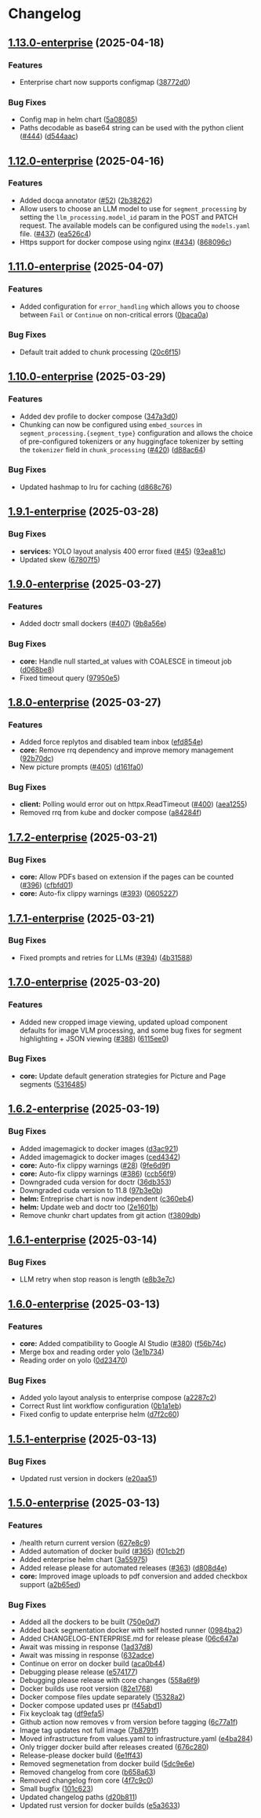 # Changelog

## [1.13.0-enterprise](https://github.com/lumina-ai-inc/chunkr-enterprise/compare/v1.12.0-enterprise...v1.13.0-enterprise) (2025-04-18)


### Features

* Enterprise chart now supports  configmap ([38772d0](https://github.com/lumina-ai-inc/chunkr-enterprise/commit/38772d0063dc8575ea6d8cfcd826a932ec51df38))


### Bug Fixes

* Config map in helm chart ([5a08085](https://github.com/lumina-ai-inc/chunkr-enterprise/commit/5a08085e3c72647dd0833cdcc5574e99948298d5))
* Paths decodable as base64 string can be used with the python client ([#444](https://github.com/lumina-ai-inc/chunkr-enterprise/issues/444)) ([d544aac](https://github.com/lumina-ai-inc/chunkr-enterprise/commit/d544aac952d7a6b45ece09b691ad0d1d4b9454c1))

## [1.12.0-enterprise](https://github.com/lumina-ai-inc/chunkr-enterprise/compare/v1.11.0-enterprise...v1.12.0-enterprise) (2025-04-16)


### Features

* Added docqa annotator ([#52](https://github.com/lumina-ai-inc/chunkr-enterprise/issues/52)) ([2b38262](https://github.com/lumina-ai-inc/chunkr-enterprise/commit/2b3826270128c0ef4e51610b18cb883c017485e2))
* Allow users to choose an LLM model to use for `segment_processing` by setting the `llm_processing.model_id` param in the POST and PATCH request. The available models can be configured using the `models.yaml` file. ([#437](https://github.com/lumina-ai-inc/chunkr-enterprise/issues/437)) ([ea526c4](https://github.com/lumina-ai-inc/chunkr-enterprise/commit/ea526c4c48692ae5d8a9ba00b70008ce238a4c14))
* Https support for docker compose using nginx ([#434](https://github.com/lumina-ai-inc/chunkr-enterprise/issues/434)) ([868096c](https://github.com/lumina-ai-inc/chunkr-enterprise/commit/868096c8adbb051243e433b2b1c7f440ac1b5997))

## [1.11.0-enterprise](https://github.com/lumina-ai-inc/chunkr-enterprise/compare/v1.10.0-enterprise...v1.11.0-enterprise) (2025-04-07)


### Features

* Added configuration for `error_handling` which allows you to choose between `Fail` or `Continue` on non-critical errors ([0baca0a](https://github.com/lumina-ai-inc/chunkr-enterprise/commit/0baca0a519b44d139f64d02bec754f259ed329de))


### Bug Fixes

* Default trait added to chunk processing ([20c6f15](https://github.com/lumina-ai-inc/chunkr-enterprise/commit/20c6f15bf5ef1a538413147103313e65e1223e47))

## [1.10.0-enterprise](https://github.com/lumina-ai-inc/chunkr-enterprise/compare/v1.9.1-enterprise...v1.10.0-enterprise) (2025-03-29)


### Features

* Added dev profile to docker compose ([347a3d0](https://github.com/lumina-ai-inc/chunkr-enterprise/commit/347a3d0e108d2868213c090676abe8db5ea77219))
* Chunking can now be configured using `embed_sources` in `segment_processing.{segment_type}` configuration and allows the choice of pre-configured tokenizers or any huggingface tokenizer by setting the `tokenizer` field in `chunk_processing` ([#420](https://github.com/lumina-ai-inc/chunkr-enterprise/issues/420)) ([d88ac64](https://github.com/lumina-ai-inc/chunkr-enterprise/commit/d88ac646ece3935f1c7fcd028bb6c5df0b7d00d3))


### Bug Fixes

* Updated hashmap to lru for caching ([d868c76](https://github.com/lumina-ai-inc/chunkr-enterprise/commit/d868c76dd16a6751e3baab43190b81e827e26395))

## [1.9.1-enterprise](https://github.com/lumina-ai-inc/chunkr-enterprise/compare/v1.9.0-enterprise...v1.9.1-enterprise) (2025-03-28)


### Bug Fixes

* **services:** YOLO layout analysis 400 error fixed ([#45](https://github.com/lumina-ai-inc/chunkr-enterprise/issues/45)) ([93ea81c](https://github.com/lumina-ai-inc/chunkr-enterprise/commit/93ea81c883cd55cfbcd035e9770021d3840afd9d))
* Updated skew ([67807f5](https://github.com/lumina-ai-inc/chunkr-enterprise/commit/67807f55d54b59050ea013d81b233b515b184bfc))

## [1.9.0-enterprise](https://github.com/lumina-ai-inc/chunkr-enterprise/compare/v1.8.0-enterprise...v1.9.0-enterprise) (2025-03-27)


### Features

* Added doctr small dockers ([#407](https://github.com/lumina-ai-inc/chunkr-enterprise/issues/407)) ([9b8a56e](https://github.com/lumina-ai-inc/chunkr-enterprise/commit/9b8a56e273f39aa15d3001c6f7ccb707900dd584))


### Bug Fixes

* **core:** Handle null started_at values with COALESCE in timeout job ([d068be8](https://github.com/lumina-ai-inc/chunkr-enterprise/commit/d068be82b972a6cd830234448e4bbfe5ebb5245a))
* Fixed timeout query ([97950e5](https://github.com/lumina-ai-inc/chunkr-enterprise/commit/97950e54aaa9c10cc5ce42f75600603c27d73168))

## [1.8.0-enterprise](https://github.com/lumina-ai-inc/chunkr-enterprise/compare/v1.7.2-enterprise...v1.8.0-enterprise) (2025-03-27)


### Features

* Added force replytos and disabled team inbox ([efd854e](https://github.com/lumina-ai-inc/chunkr-enterprise/commit/efd854ed5af4db0ff1f2da47693c69e4428f6023))
* **core:** Remove rrq dependency and improve memory management ([92b70dc](https://github.com/lumina-ai-inc/chunkr-enterprise/commit/92b70dceb1188cec926e415ff295127a3fb085cc))
* New picture prompts ([#405](https://github.com/lumina-ai-inc/chunkr-enterprise/issues/405)) ([d161fa0](https://github.com/lumina-ai-inc/chunkr-enterprise/commit/d161fa0820fc03ffaf9bdbbf58c124179548a31a))


### Bug Fixes

* **client:** Polling would error out on httpx.ReadTimeout ([#400](https://github.com/lumina-ai-inc/chunkr-enterprise/issues/400)) ([aea1255](https://github.com/lumina-ai-inc/chunkr-enterprise/commit/aea125533063de8bbddb36741aed5c1c07ba693b))
* Removed rrq from kube and docker compose ([a84284f](https://github.com/lumina-ai-inc/chunkr-enterprise/commit/a84284f097965239db90d3b24872fffe2c096590))

## [1.7.2-enterprise](https://github.com/lumina-ai-inc/chunkr-enterprise/compare/v1.7.1-enterprise...v1.7.2-enterprise) (2025-03-21)


### Bug Fixes

* **core:** Allow PDFs based on extension if the pages can be counted ([#396](https://github.com/lumina-ai-inc/chunkr-enterprise/issues/396)) ([cfbfd01](https://github.com/lumina-ai-inc/chunkr-enterprise/commit/cfbfd0155f5fcfb6245acc7dbedb1baa0b12df0b))
* **core:** Auto-fix clippy warnings ([#393](https://github.com/lumina-ai-inc/chunkr-enterprise/issues/393)) ([0605227](https://github.com/lumina-ai-inc/chunkr-enterprise/commit/06052278229f0fe1c6feec44172e9048bf09ecc1))

## [1.7.1-enterprise](https://github.com/lumina-ai-inc/chunkr-enterprise/compare/v1.7.0-enterprise...v1.7.1-enterprise) (2025-03-21)


### Bug Fixes

* Fixed prompts and retries for LLMs ([#394](https://github.com/lumina-ai-inc/chunkr-enterprise/issues/394)) ([4b31588](https://github.com/lumina-ai-inc/chunkr-enterprise/commit/4b3158889747214abc00ee35c634659491e1c07d))

## [1.7.0-enterprise](https://github.com/lumina-ai-inc/chunkr-enterprise/compare/v1.6.2-enterprise...v1.7.0-enterprise) (2025-03-20)


### Features

* Added new cropped image viewing, updated upload component defaults for image VLM processing, and some bug fixes for segment highlighting + JSON viewing ([#388](https://github.com/lumina-ai-inc/chunkr-enterprise/issues/388)) ([6115ee0](https://github.com/lumina-ai-inc/chunkr-enterprise/commit/6115ee08b785e94ed8432e4c75da98e32a42bea9))


### Bug Fixes

* **core:** Update default generation strategies for Picture and Page segments ([5316485](https://github.com/lumina-ai-inc/chunkr-enterprise/commit/5316485aeec2f923f6fb24f9ab1fcab18e275299))

## [1.6.2-enterprise](https://github.com/lumina-ai-inc/chunkr-enterprise/compare/v1.6.1-enterprise...v1.6.2-enterprise) (2025-03-19)


### Bug Fixes

* Added imagemagick to docker images ([d3ac921](https://github.com/lumina-ai-inc/chunkr-enterprise/commit/d3ac9215f0c570269ba16f3855512da606fd3d4c))
* Added imagemagick to docker images ([ced4342](https://github.com/lumina-ai-inc/chunkr-enterprise/commit/ced4342bbfbc734d4c59296804f159efc87d7a26))
* **core:** Auto-fix clippy warnings ([#28](https://github.com/lumina-ai-inc/chunkr-enterprise/issues/28)) ([9fe6d9f](https://github.com/lumina-ai-inc/chunkr-enterprise/commit/9fe6d9f2d3dbbe3cf284f39c077f18c0fc902171))
* **core:** Auto-fix clippy warnings ([#386](https://github.com/lumina-ai-inc/chunkr-enterprise/issues/386)) ([ccb56f9](https://github.com/lumina-ai-inc/chunkr-enterprise/commit/ccb56f95212e5840d931893929c6dec648123e34))
* Downgraded cuda version for doctr ([36db353](https://github.com/lumina-ai-inc/chunkr-enterprise/commit/36db353079aaf56fd4613ea13b3c88e7d678e897))
* Downgraded cuda version to 11.8 ([97b3e0b](https://github.com/lumina-ai-inc/chunkr-enterprise/commit/97b3e0bc15bfaa8f0e848f642fdf752c6f13d1b5))
* **helm:** Entreprise chart is now independent ([c360eb4](https://github.com/lumina-ai-inc/chunkr-enterprise/commit/c360eb4eb80c28dacdef83425726c8a3165dc353))
* **helm:** Update web and doctr too ([2e1601b](https://github.com/lumina-ai-inc/chunkr-enterprise/commit/2e1601b7a1cfd6e0b3e2db0f2d6a883256bfbb5e))
* Remove chunkr chart updates from git action ([f3809db](https://github.com/lumina-ai-inc/chunkr-enterprise/commit/f3809db247a8bc77b58ff9a124c126eda6d2e96b))

## [1.6.1-enterprise](https://github.com/lumina-ai-inc/chunkr-enterprise/compare/v1.6.0-enterprise...v1.6.1-enterprise) (2025-03-14)


### Bug Fixes

* LLM retry when stop reason is length ([e8b3e7c](https://github.com/lumina-ai-inc/chunkr-enterprise/commit/e8b3e7cccb65874afbb00cd24ec0524ead9a1f0c))

## [1.6.0-enterprise](https://github.com/lumina-ai-inc/chunkr-enterprise/compare/v1.5.1-enterprise...v1.6.0-enterprise) (2025-03-13)


### Features

* **core:** Added compatibility to Google AI Studio ([#380](https://github.com/lumina-ai-inc/chunkr-enterprise/issues/380)) ([f56b74c](https://github.com/lumina-ai-inc/chunkr-enterprise/commit/f56b74c23d1bb0faf050c54a74437139dc9a6938))
* Merge box and reading order yolo ([3e1b734](https://github.com/lumina-ai-inc/chunkr-enterprise/commit/3e1b734fba92550a4e735869a999230962496c80))
* Reading order on yolo ([0d23470](https://github.com/lumina-ai-inc/chunkr-enterprise/commit/0d234707298292a824ed3a3e1f7d801f422ab101))


### Bug Fixes

* Added yolo layout analysis to enterprise compose ([a2287c2](https://github.com/lumina-ai-inc/chunkr-enterprise/commit/a2287c27804c31fb41977edf3464448578b5dc50))
* Correct Rust lint workflow configuration ([0b1a1eb](https://github.com/lumina-ai-inc/chunkr-enterprise/commit/0b1a1ebdf42a2c22ddfcff52fb7356ebb4216287))
* Fixed config to update enterprise helm ([d7f2c60](https://github.com/lumina-ai-inc/chunkr-enterprise/commit/d7f2c606f4a33660d59d4a5df269a59f356ddbae))

## [1.5.1-enterprise](https://github.com/lumina-ai-inc/chunkr-enterprise/compare/v1.5.0-enterprise...v1.5.1-enterprise) (2025-03-13)


### Bug Fixes

* Updated rust version in dockers ([e20aa51](https://github.com/lumina-ai-inc/chunkr-enterprise/commit/e20aa516b395e7312823001efb4061ba4fccd209))

## [1.5.0-enterprise](https://github.com/lumina-ai-inc/chunkr-enterprise/compare/v1.4.2-enterprise...v1.5.0-enterprise) (2025-03-13)


### Features

* /health return current version ([627e8c9](https://github.com/lumina-ai-inc/chunkr-enterprise/commit/627e8c9a1160bf4a360f6d0ea0f1376f64344642))
* Added automation of docker build ([#365](https://github.com/lumina-ai-inc/chunkr-enterprise/issues/365)) ([f01cb2f](https://github.com/lumina-ai-inc/chunkr-enterprise/commit/f01cb2fc66c104066f1188149cdbbb8390337169))
* Added enterprise helm chart ([3a55975](https://github.com/lumina-ai-inc/chunkr-enterprise/commit/3a55975cc4470e742c2eee3b1e0892180d80a632))
* Added release please for automated releases ([#363](https://github.com/lumina-ai-inc/chunkr-enterprise/issues/363)) ([d808d4e](https://github.com/lumina-ai-inc/chunkr-enterprise/commit/d808d4e72464b83590dfab73fe973e2f98b4f7e7))
* **core:** Improved image uploads to pdf conversion and added checkbox support ([a2b65ed](https://github.com/lumina-ai-inc/chunkr-enterprise/commit/a2b65ed182dcc07af1bccc5b4e98dec3a3335ed8))


### Bug Fixes

* Added all the dockers to be built ([750e0d7](https://github.com/lumina-ai-inc/chunkr-enterprise/commit/750e0d793f5c3a8f9d2d96038f8d97ce727f1b16))
* Added back segmentation docker with self hosted runner ([0984ba2](https://github.com/lumina-ai-inc/chunkr-enterprise/commit/0984ba2710fca19a807985e5a92fbf1e185bbb03))
* Added CHANGELOG-ENTERPRISE.md for release please ([06c647a](https://github.com/lumina-ai-inc/chunkr-enterprise/commit/06c647a890e997ea8542c3bf9a872a2898cebfc1))
* Await was missing in response ([1ad37d8](https://github.com/lumina-ai-inc/chunkr-enterprise/commit/1ad37d851ee0379c13ba663fc8bafb3541e409a2))
* Await was missing in response ([632adce](https://github.com/lumina-ai-inc/chunkr-enterprise/commit/632adce42c7850a788e0e46817e2498724c76890))
* Continue on error on docker build ([aca0b44](https://github.com/lumina-ai-inc/chunkr-enterprise/commit/aca0b4444875a1b053924a60380e6ee44a4dc005))
* Debugging please release ([e574177](https://github.com/lumina-ai-inc/chunkr-enterprise/commit/e574177cc28c68e86ab08ac5b83328b393b02bf4))
* Debugging please release with core changes ([558a6f9](https://github.com/lumina-ai-inc/chunkr-enterprise/commit/558a6f9fd86c5d6e53b770dd48909a3a60e7f110))
* Docker builds use root version ([82e1768](https://github.com/lumina-ai-inc/chunkr-enterprise/commit/82e176868e215f550377d9aed91e5b37fd57faba))
* Docker compose files update separately ([15328a2](https://github.com/lumina-ai-inc/chunkr-enterprise/commit/15328a23dfd4399b6a56babb18becd04bf7bdf72))
* Docker compose updated uses pr ([f45abd1](https://github.com/lumina-ai-inc/chunkr-enterprise/commit/f45abd130d4c643c288c3492bb27f6736059dfbf))
* Fix keycloak tag ([df9efa5](https://github.com/lumina-ai-inc/chunkr-enterprise/commit/df9efa5e212a517020e47d66c3820e62ca87acf2))
* Github action now removes v from version before tagging ([6c77a1f](https://github.com/lumina-ai-inc/chunkr-enterprise/commit/6c77a1f5f435c362ec62aabb8bd29a78cc7eba1e))
* Image tag updates not full image ([7b8791f](https://github.com/lumina-ai-inc/chunkr-enterprise/commit/7b8791f6bdee1e2b5f47496936700de4ddaee537))
* Moved infrastructure from values.yaml to infrastructure.yaml ([e4ba284](https://github.com/lumina-ai-inc/chunkr-enterprise/commit/e4ba284b85c3290f585abce36d97c8c9860bdb9a))
* Only trigger docker build after releases created ([676c280](https://github.com/lumina-ai-inc/chunkr-enterprise/commit/676c280e975ea37a8a737876854b0e3aa7006fc2))
* Release-please docker build ([6e1ff43](https://github.com/lumina-ai-inc/chunkr-enterprise/commit/6e1ff43ad0d5780d2f4a6e67b0b2bcc47d8964f6))
* Removed segmenetation from docker build ([5dc9e6e](https://github.com/lumina-ai-inc/chunkr-enterprise/commit/5dc9e6e5d1687bbe6ab3555f7df5656856a43f34))
* Removed changelog from core ([b658a63](https://github.com/lumina-ai-inc/chunkr-enterprise/commit/b658a6373baee8cba156d7272a8c91accda0e0e8))
* Removed changelog from core ([4f7c9c0](https://github.com/lumina-ai-inc/chunkr-enterprise/commit/4f7c9c0595199ae176c883f230713514b889d9a5))
* Small bugfix ([101c623](https://github.com/lumina-ai-inc/chunkr-enterprise/commit/101c62301994347331382cf33e4e15bfdfae0013))
* Updated changelog paths ([d20b811](https://github.com/lumina-ai-inc/chunkr-enterprise/commit/d20b8112fc5043f5eecabf1e72e89412b1b5e7b1))
* Updated rust version for docker builds ([e5a3633](https://github.com/lumina-ai-inc/chunkr-enterprise/commit/e5a3633e970dacae3ce08e42f5d7249aed592fa6))
